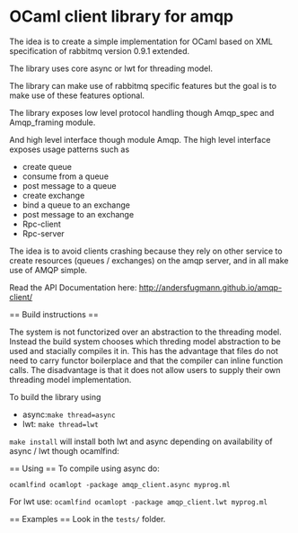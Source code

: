 OCaml client library for amqp
=============================

The idea is to create a simple implementation for OCaml based
on XML specification of rabbitmq version 0.9.1 extended.

The library uses core async or lwt for threading model.

The library can make use of rabbitmq specific features
but the goal is to make use of these features optional.

The library exposes low level protocol handling though
Amqp_spec and Amqp_framing module.

And high level interface though module Amqp.
The high level interface exposes usage patterns such as
 * create queue
 * consume from a queue
 * post message to a queue
 * create exchange
 * bind a queue to an exchange
 * post message to an exchange
 * Rpc-client
 * Rpc-server

The idea is to avoid clients crashing because they rely on other service to create resources (queues / exchanges) on the amqp server, and in all make use of AMQP simple.

Read the API Documentation here: http://andersfugmann.github.io/amqp-client/

== Build instructions ==

The system is not functorized over an abstraction to the threading model. Instead the
build system chooses which threding model abstraction to be used and stacially compiles it in.
This has the advantage that files do not need to carry functor boilerplace and that the compiler can inline function calls.
The disadvantage is that it does not allow users to supply their own threading model implementation.

To build the library using
* async:```make thread=async```
* lwt: ```make thread=lwt```

```make install``` will install both lwt and async depending on availability of async / lwt though ocamlfind:


== Using ==
To compile using async do:

```ocamlfind ocamlopt -package amqp_client.async myprog.ml```

For lwt use:
```ocamlfind ocamlopt -package amqp_client.lwt myprog.ml```


== Examples ==
Look in the ```tests/``` folder.
